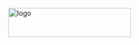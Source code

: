 <img src="https://raw.githubusercontent.com/ahamedbasha-n/GHW-init2023/main/unknown.png" alt="logo" width="250" height="60"/>

